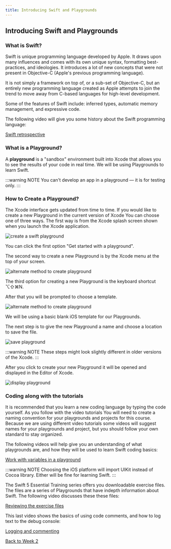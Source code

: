 ```yaml
---
title: Introducing Swift and Playgrounds
---
```


## Introducing Swift and Playgrounds

### What is Swift?

Swift is unique programming language developed by Apple. It draws upon many influences and comes with its own unique syntax, formatting best-practices, and ideologies. It introduces a lot of new concepts that were not present in Objective-C (Apple's previous programming language).

It is not simply a framework on top of, or a sub-set of Objective-C, but an entirely new programming language created as Apple attempts to join the trend to move away from C-based languages for high-level development.

Some of the features of Swift include: inferred types, automatic memory management, and expressive code.

The following video will give you some history about the Swift programming language:

[Swift retrospective <Badge text='Linkedin Learning'/>](https://www.linkedin.com/learning/swift-5-essential-training/swift-retrospective?u=2199673)

### What is a Playground?

A **playground** is a "sandbox" environment built into Xcode that allows you to see the results of your code in real time.  We will be using Playgrounds to learn Swift.

:::warning NOTE
You can't develop an app in a playground — it is for testing only.
:::

### How to Create a Playground?

The Xcode interface gets updated from time to time.  If you would like to create a new Playground in the current version of Xcode You can choose one of three ways.  The first way is from the Xcode splash screen shown when you launch the Xcode application.

![create a swift playground](/F2020/assets/img/SwiftIntroduction_01.png)

You can click the first option "Get started with a playground".

The second way to create a new Playground is by the Xcode menu at the top of your screen.

![alternate method to create playground](/F2020/assets/img/SwiftIntroduction_02.png)

The third option for creating a new Playground is the keyboard shortcut ⌥⇧⌘N.

After that you will be prompted to choose a template.

![alternate method to create playground](/F2020/assets/img/SwiftIntroduction_03.png)

We will be using a basic blank iOS template for our Playgrounds.

The next step is to give the new Playground a name and choose a location to save the file.

![save playground](/F2020/assets/img/SwiftIntroduction_04.png)

:::warning NOTE
These steps might look slightly different in older versions of the Xcode.
:::

After you click to create your new Playground it will be opened and displayed in the Editor of Xcode.

![display playground](/F2020/assets/img/SwiftIntroduction_05.png)

### Coding along with the tutorials

It is recommended that you learn a new coding language by typing the code yourself.  As you follow with the video tutorials You will need to create a naming convention for your playgrounds and projects for this course.  Because we are using different video tutorials some videos will suggest names for your playgrounds and project, but you should follow your own standard to stay organized.

The following videos will help give you an understanding of what playgrounds are, and how they will be used to learn Swift coding basics:

[Work with variables in a playground <Badge text='Linkedin Learning'/>](https://www.linkedin.com/learning/programming-for-non-programmers-ios-12-and-swift-5/work-with-variables-in-a-playground?u=2199673)

:::warning NOTE
Choosing the iOS platform will import UIKit instead of Cocoa library.  Either will be fine for learning Swift.
:::

The Swift 5 Essential Training series offers you downloadable exercise files.  The files are a series of Playgrounds that have indepth information about Swift.  The following video discusses these these files:

[Reviewing the exercise files <Badge text='Linkedin Learning'/>](https://www.linkedin.com/learning/swift-5-essential-training/reviewing-the-exercise-files?u=2199673)

This last video shows the basics of using code comments, and how to log text to the debug console:

[Logging and commenting <Badge text='Linkedin Learning'/>](https://www.linkedin.com/learning/swift-5-essential-training/logging-and-commenting?u=2199673)

<!-- [Download Swift playground from swift.org](https://docs.swift.org/swift-book/GuidedTour/GuidedTour.playground.zip) -->
<!-- [Work with variables in a playground](https://www.linkedin.com/learning/programming-for-non-programmers-ios-12-and-swift-5/work-with-variables-in-a-playground?u=2199673) -->

<!-- [Commenting and logging](https://www.linkedin.com/learning/swift-5-essential-training/logging-and-commenting?u=2199673) -->

[Back to Week 2](./index.md#during-class)